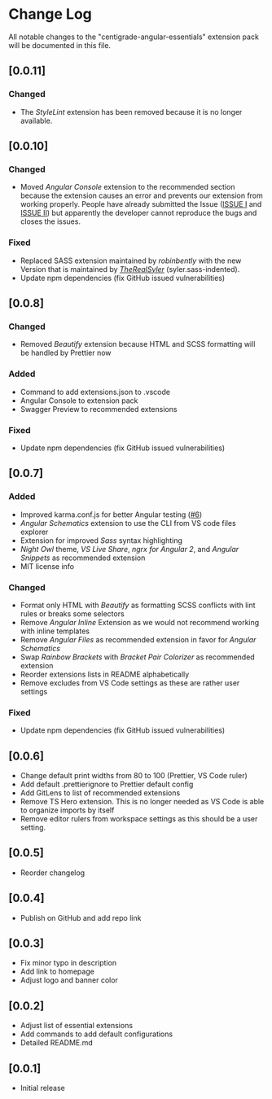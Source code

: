 # Change Log

All notable changes to the "centigrade-angular-essentials" extension pack will be documented in this file.

## [0.0.11]

### Changed

- The _StyleLint_ extension has been removed because it is no longer available.

## [0.0.10]

### Changed

- Moved _Angular Console_ extension to the recommended section because the extension causes an error and prevents our extension from working properly. People have already submitted the Issue ([ISSUE I](https://github.com/nrwl/angular-console/issues/718) and [ISSUE II](https://github.com/nrwl/angular-console/issues/741)) but apparently the developer cannot reproduce the bugs and closes the issues.

### Fixed

- Replaced SASS extension maintained by _robinbently_ with the new Version that is maintained by [_TheRealSyler_](https://github.com/TheRealSyler/vscode-sass-indented) (syler.sass-indented).
- Update npm dependencies (fix GitHub issued vulnerabilities)

## [0.0.8]

### Changed

- Removed _Beautify_ extension because HTML and SCSS formatting will be handled by Prettier now

### Added

- Command to add extensions.json to .vscode
- Angular Console to extension pack
- Swagger Preview to recommended extensions

### Fixed

- Update npm dependencies (fix GitHub issued vulnerabilities)

## [0.0.7]

### Added

- Improved karma.conf.js for better Angular testing ([#6])
- _Angular Schematics_ extension to use the CLI from VS code files explorer
- Extension for improved _Sass_ syntax highlighting
- _Night Owl_ theme, _VS Live Share_, _ngrx for Angular 2_, and _Angular Snippets_ as recommended extension
- MIT license info

### Changed

- Format only HTML with _Beautify_ as formatting SCSS conflicts with lint rules or breaks some selectors
- Remove _Angular Inline_ Extension as we would not recommend working with inline templates
- Remove _Angular Files_ as recommended extension in favor for _Angular Schematics_
- Swap _Rainbow Brackets_ with _Bracket Pair Colorizer_ as recommended extension
- Reorder extensions lists in README alphabetically
- Remove excludes from VS Code settings as these are rather user settings

### Fixed

- Update npm dependencies (fix GitHub issued vulnerabilities)

## [0.0.6]

- Change default print widths from 80 to 100 (Prettier, VS Code ruler)
- Add default .prettierignore to Prettier default config
- Add GitLens to list of recommended extensions
- Remove TS Hero extension. This is no longer needed as VS Code is able to organize imports by itself
- Remove editor rulers from workspace settings as this should be a user setting.

## [0.0.5]

- Reorder changelog

## [0.0.4]

- Publish on GitHub and add repo link

## [0.0.3]

- Fix minor typo in description
- Add link to homepage
- Adjust logo and banner color

## [0.0.2]

- Adjust list of essential extensions
- Add commands to add default configurations
- Detailed README.md

## [0.0.1]

- Initial release

[#6]: https://github.com/Centigrade/centigrade-angular-essentials/issues/6
